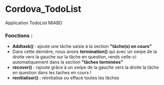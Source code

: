 # Cordova_TodoList
Application TodoList MIABD

### Fonctions : 
- **Addtask()** : ajoute une tâche saisie à la section **"tâche(s) en cours"**
- Dans cette dernière, nous avons **termination()** qui avec un swipe de la droite vers la gauche sur la tâche en question, rends celle-ci automatiquement dans la section **"tâches terminées"**
- **recover()** : rajoute grâce à un swipe de la gauche vers la droite la tâche en question dans les taches en cours !
- **renitialiser()** : réinitialise ou efface toutes les tâches
